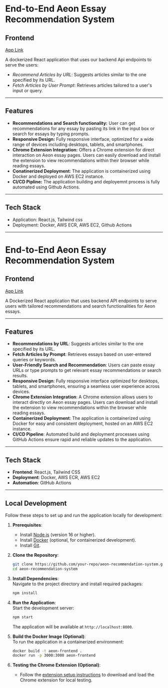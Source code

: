 # End-to-End Aeon Essay Recommendation System  

## Frontend  

[App Link](http://3.94.162.4/)

A dockerized React application that uses our backend Api endpoints to serve the users:

- *Recommend Articles by URL*: Suggests articles similar to the one specified by its URL.  
-  *Fetch Articles by User Prompt*: Retrieves articles tailored to a user's input or query.  

---

## Features

- **Recommendations and Search functionality:** User can get recommendations for any essay by pasting its link in the input box or search for essays by typing prompts. 
- **Responsive Design:**  Fully responsive interface, optimized for a wide range of devices including desktops, tablets, and smartphones.
- **Chrome Extension Integration:** Offers a Chrome extension for direct interaction on Aeon essay pages. Users can easily download and install the extension to view recommendations within their browser while reading essays.
- **Conatinerized Deployment**: The application is containerized using Docker and deployed on AWS EC2 instance. 
- **CI/CD Pipline:** The application building and deployemnt process is fully automated using Github Actions.

---

## Tech Stack

- Application: React.js, Tailwind css
- Deployment: Docker, AWS ECR, AWS EC2, Github Actions

---

# End-to-End Aeon Essay Recommendation System  

## Frontend  

[App Link](http://3.94.162.4/)  

A Dockerized React application that uses backend API endpoints to serve users with tailored recommendations and search functionalities for Aeon essays.  

---

## Features  

- **Recommendations by URL**: Suggests articles similar to the one specified by its URL.  
- **Fetch Articles by Prompt**: Retrieves essays based on user-entered queries or keywords.  
- **User-Friendly Search and Recommendation**: Users can paste essay URLs or type prompts to get relevant essay recommendations or search results.  
- **Responsive Design**: Fully responsive interface optimized for desktops, tablets, and smartphones, ensuring a seamless user experience across devices.  
- **Chrome Extension Integration**: A Chrome extension allows users to interact directly on Aeon essay pages. Users can download and install the extension to view recommendations within the browser while reading essays.  
- **Containerized Deployment**: The application is containerized using Docker for easy and consistent deployment, hosted on an AWS EC2 instance.  
- **CI/CD Pipeline**: Automated build and deployment processes using GitHub Actions ensure rapid and reliable updates to the application.  

---

## Tech Stack  

- **Frontend**: React.js, Tailwind CSS  
- **Deployment**: Docker, AWS ECR, AWS EC2  
- **Automation**: GitHub Actions  

---

## Local Development  

Follow these steps to set up and run the application locally for development:  

1. **Prerequisites**:  
   - Install [Node.js](https://nodejs.org/) (version 16 or higher).  
   - Install [Docker](https://www.docker.com/) (optional, for containerized development).  
   - Install [Git](https://git-scm.com/).  

2. **Clone the Repository**:  
   ```bash  
   git clone https://github.com/your-repo/aeon-recommendation-system.git  
   cd aeon-recommendation-system  
   ```  

3. **Install Dependencies**:  
   Navigate to the project directory and install required packages:  
   ```bash  
   npm install  
   ```  

5. **Run the Application**:  
   Start the development server:  
   ```bash  
   npm start  
   ```  
   The application will be available at `http://localhost:8000`.  

6. **Build the Docker Image (Optional)**:  
   To run the application in a containerized environment:  
   ```bash  
   docker build -t aeon-frontend .  
   docker run -p 3000:3000 aeon-frontend  
   ```  

7. **Testing the Chrome Extension (Optional)**:  
   - Follow the [extension setup instructions](http://your-site-link.com/extension-guide) to download and load the Chrome extension for local testing.  

